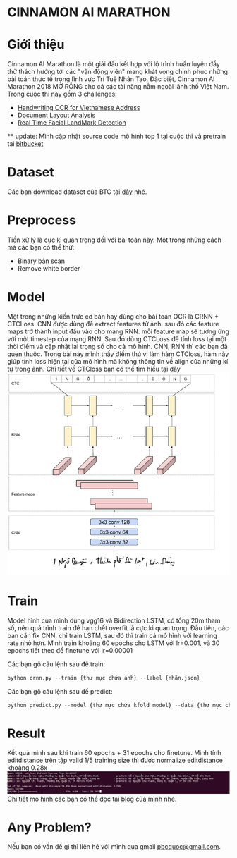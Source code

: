 # CINNAMON AI MARATHON
# Giới thiệu
Cinnamon AI Marathon là một giải đấu kết hợp với lộ trình huấn luyện đầy thử thách hướng tới các "vận động viên" mang khát vọng chinh phục những bài toán thực tế trong lĩnh vực Trí Tuệ Nhân Tạo. Đặc biệt, Cinnamon AI Marathon 2018 MỞ RỘNG cho cả các tài năng nằm ngoài lãnh thổ Việt Nam.
Trong cuộc thi này gồm 3 challenges:
- [Handwriting OCR for Vietnamese Address](https://goo.gl/PHJCit)
- [Document Layout Analysis](https://goo.gl/wHi5DK)
- [Real Time Facial LandMark Detection](https://goo.gl/gcp77y)

** update: Mình cập nhật source code mô hình top 1 tại cuộc thi và pretrain tại [bitbucket](https://bitbucket.org/pbcquoc/ocr/src/master/)

# Dataset
Các bạn download dataset của BTC tại [đây](https://drive.google.com/drive/folders/1Qa2YA6w6V5MaNV-qxqhsHHoYFRK5JB39) nhé. 

# Preprocess
Tiền xử lý là cực kì quan trọng đối với bài toàn này. Một trong những cách mà các bạn có thể thử:
- Binary bản scan
- Remove white border 
# Model
Một trong những kiến trức cơ bản hay dùng cho bài toán OCR là CRNN + CTCLoss. CNN được dùng để extract features từ ảnh. sau đó các feature maps trở thành input đầu vào cho mạng RNN. mỗi feature map sẽ tương ứng với một timestep của mạng RNN. Sau đó dùng CTCLoss để tính loss tại một thời điểm và cập nhật lại trọng số cho cả mô hình.
CNN, RNN thì các bạn đã quen thuộc. Trong bài này mình thấy điểm thú vị làm hàm CTCloss, hàm này giúp tính loss hiện tại của mô hình mà không thông tin về align của những kí tự trong ảnh. Chi tiết về CTCloss bạn có thể tìm hiểu tại [đây](https://distill.pub/2017/ctc/)
![Model](img/model.png)
# Train
Model hình của mình dùng vgg16 và Bidirection LSTM, có tổng 20m tham số, nên quá trình train để hạn chết overfit là cực kì quan trọng. Đầu tiên, các bạn cần fix CNN, chỉ train LSTM, sau đó thì train cả mô hình với learning rate nhỏ hơn. Mình train khoảng 60 epochs cho LSTM với lr=0.001, và 30 epochs tiết theo để finetune với lr=0.00001

Các bạn gõ câu lệnh sau để train:
```python
python crnn.py --train {thư mục chứa ảnh} --label {nhãn.json}
```
Các bạn gõ câu lệnh sau để predict:
```python
python predict.py --model {thư mực chứa kfold model} --data {thư mục chứa ảnh cần predict}
```

# Result
Kết quả mình sau khi train 60 epochs + 31 epochs cho finetune. Mình tính editdistance trên tập valid 1/5 training size thì được normalize editdistance khoảng 0.28x
![Result](img/result.jpg)
Chi tiết mô hình các bạn có thể đọc tại [blog](https://pbcquoc.github.io/vietnamese-ocr/) của mình nhé. 
# Any Problem?
Nếu bạn có vấn đề gì thì liên hệ với mình qua gmail pbcquoc@gmail.com. 
